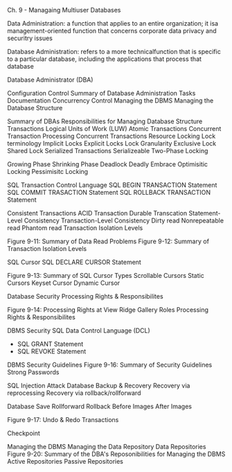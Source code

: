 Ch. 9 - Managaing Multiuser Databases

Data Administration: a function that applies to an entire organization; it isa  management-oriented function that concerns corporate data privacy and securitry issues

Database Administration: refers to a more technicalfunction that is specific to a particular database, including the applications that process that database

Database Administrator (DBA)


Configuration Control
Summary of Database Administration Tasks
Documentation
Concurrency Control
Managing the DBMS
Managing the Database Structure

Summary of DBAs Responsibilities for Managing Database Structure
Transactions
Logical Units of Work (LUW)
Atomic Transactions
Concurrent Transaction Processing
Concurrent Transactions
Resource Locking
Lock terminology
Implicit Locks
Explicit Locks
Lock Granularity
Exclusive Lock
Shared Lock
Serialized Transactions
Serializeable
Two-Phase Locking

Growing Phase
Shrinking Phase
Deadlock
Deadly Embrace
Optimisitic Locking
Pessimisitc Locking

SQL Transaction Control Language
SQL BEGIN TRANSACTION Statement
SQL COMMIT TRASACTION Statement
SQL ROLLBACK TRANSACTION Statement

Consistent Transactions
ACID Transaction
Durable Transcation
Statement-Level Consistency
Transaction-Level Consistency
Dirty read
Nonrepeatable read
Phantom  read
Transaction Isolation Levels

Figure 9-11: Summary of Data Read Problems
Figure 9-12: Summary of Transaction Isolation Levels

SQL Cursor
SQL DECLARE CURSOR Statement

Figure 9-13: Summary of SQL Cursor Types
Scrollable Cursors
Static Cursors
Keyset Cursor
Dynamic Cursor

Database Security
Processing Rights & Responsibilites

Figure 9-14: Processing Rights at View Ridge Gallery
Roles
Processing Rights & Responsibilites

DBMS Security
SQL Data Control Language (DCL)
- SQL GRANT Statement
- SQL REVOKE Statement


DBMS Security Guidelines
Figure 9-16: Summary of Security Guidelines
Strong Passwords

SQL Injection Attack
Database Backup & Recovery
Recovery via reprocessing
Recovery via rollback/rollforward

Database Save
Rollforward
Rollback
Before Images
After Images

Figure 9-17: Undo & Redo Transactions

Checkpoint

Managing the DBMS
Managing the Data Repository
Data Repositories
Figure 9-20: Summary of the DBA's Reposonibilities for Managing the DBMS
Active Repositories
Passive Repositories